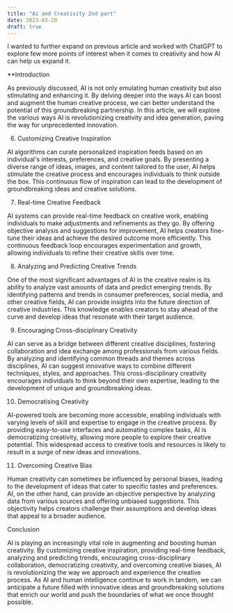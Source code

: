```yaml
---
title: "Ai and Creativity 2nd part"
date: 2023-03-20
draft: true
---
```


I wanted to further expand on previous article and worked with ChatGPT to explore few more points of interest when it comes to creativity and how AI can help us expand it.

**Introduction

As previously discussed, AI is not only emulating human creativity but also stimulating and enhancing it. By delving deeper into the ways AI can boost and augment the human creative process, we can better understand the potential of this groundbreaking partnership. In this article, we will explore the various ways AI is revolutionizing creativity and idea generation, paving the way for unprecedented innovation.

6.  Customizing Creative Inspiration

AI algorithms can curate personalized inspiration feeds based on an individual's interests, preferences, and creative goals. By presenting a diverse range of ideas, images, and content tailored to the user, AI helps stimulate the creative process and encourages individuals to think outside the box. This continuous flow of inspiration can lead to the development of groundbreaking ideas and creative solutions.

7.  Real-time Creative Feedback

AI systems can provide real-time feedback on creative work, enabling individuals to make adjustments and refinements as they go. By offering objective analysis and suggestions for improvement, AI helps creators fine-tune their ideas and achieve the desired outcome more efficiently. This continuous feedback loop encourages experimentation and growth, allowing individuals to refine their creative skills over time.

8.  Analyzing and Predicting Creative Trends

One of the most significant advantages of AI in the creative realm is its ability to analyze vast amounts of data and predict emerging trends. By identifying patterns and trends in consumer preferences, social media, and other creative fields, AI can provide insights into the future direction of creative industries. This knowledge enables creators to stay ahead of the curve and develop ideas that resonate with their target audience.

9.  Encouraging Cross-disciplinary Creativity

AI can serve as a bridge between different creative disciplines, fostering collaboration and idea exchange among professionals from various fields. By analyzing and identifying common threads and themes across disciplines, AI can suggest innovative ways to combine different techniques, styles, and approaches. This cross-disciplinary creativity encourages individuals to think beyond their own expertise, leading to the development of unique and groundbreaking ideas.

10.  Democratising Creativity

AI-powered tools are becoming more accessible, enabling individuals with varying levels of skill and expertise to engage in the creative process. By providing easy-to-use interfaces and automating complex tasks, AI is democratizing creativity, allowing more people to explore their creative potential. This widespread access to creative tools and resources is likely to result in a surge of new ideas and innovations.

11.  Overcoming Creative Bias

Human creativity can sometimes be influenced by personal biases, leading to the development of ideas that cater to specific tastes and preferences. AI, on the other hand, can provide an objective perspective by analyzing data from various sources and offering unbiased suggestions. This objectivity helps creators challenge their assumptions and develop ideas that appeal to a broader audience.

Conclusion

AI is playing an increasingly vital role in augmenting and boosting human creativity. By customizing creative inspiration, providing real-time feedback, analyzing and predicting trends, encouraging cross-disciplinary collaboration, democratizing creativity, and overcoming creative biases, AI is revolutionizing the way we approach and experience the creative process. As AI and human intelligence continue to work in tandem, we can anticipate a future filled with innovative ideas and groundbreaking solutions that enrich our world and push the boundaries of what we once thought possible.
